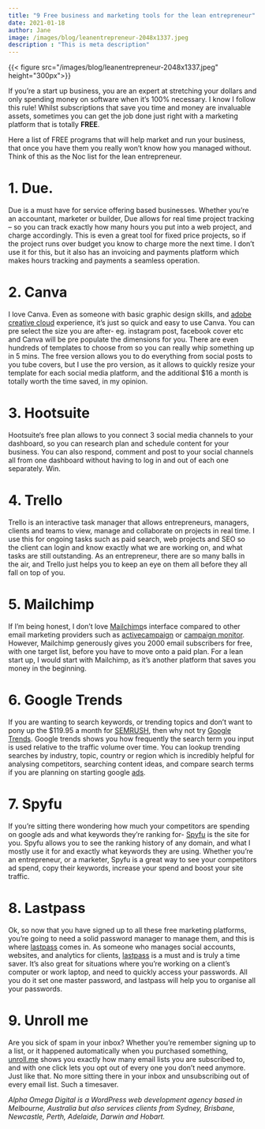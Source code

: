 ```yaml
---
title: "9 Free business and marketing tools for the lean entrepreneur"
date: 2021-01-18
author: Jane
image: /images/blog/leanentrepreneur-2048x1337.jpeg
description : "This is meta description"
---
```


{{< figure src="/images/blog/leanentrepreneur-2048x1337.jpeg" height="300px">}}

If you’re a start up business, you are an expert at stretching your dollars and only spending money on software when it’s 100% necessary. I know I follow this rule! Whilst subscriptions that save you time and money are invaluable assets, sometimes you can get the job done just right with a marketing platform that is totally **FREE**.

Here a list of FREE programs that will help market and run your business, that once you have them you really won’t know how you managed without. Think of this as the Noc list for the lean entrepreneur.

# 1. Due.
Due is a must have for service offering based businesses. Whether you’re an accountant, marketer or builder, Due allows for real time project tracking – so you can track exactly how many hours you put into a web project, and charge accordingly. This is even a great tool for fixed price projects, so if the project runs over budget you know to charge more the next time. I don’t use it for this, but it also has an invoicing and payments platform which makes hours tracking and payments a seamless operation.

# 2. Canva
I love Canva. Even as someone with basic graphic design skills, and [adobe creative cloud](https://adobe.com/) experience, it’s just so quick and easy to use Canva. You can pre select the size you are after- eg. instagram post, facebook cover etc and Canva will be pre populate the dimensions for you. There are even hundreds of templates to choose from so you can really whip something up in 5 mins. The free version allows you to do everything from social posts to you tube covers, but I use the pro version, as it allows to quickly resize your template for each social media platform, and the additional $16 a month is totally worth the time saved, in my opinion.

# 3. Hootsuite
Hootsuite‘s free plan allows to you connect 3 social media channels to your dashboard, so you can research plan and schedule content for your business. You can also respond, comment and post to your social channels all from one dashboard without having to log in and out of each one separately. Win.

# 4. Trello
Trello is an interactive task manager that allows entrepreneurs, managers, clients and teams to view, manage and collaborate on projects in real time. I use this for ongoing tasks such as paid search, web projects and SEO so the client can login and know exactly what we are working on, and what tasks are still outstanding. As an entrepreneur, there are so many balls in the air, and Trello just helps you to keep an eye on them all before they all fall on top of you.

# 5. Mailchimp
If I’m being honest, I don’t love [Mailchimp](https://mailchimp.com/)s interface compared to other email marketing providers such as [activecampaign](https://activecampaign.com/) or [campaign monitor](https://campaignmonitor.com/). However, Mailchimp generously gives you 2000 email subscribers for free, with one target list, before you have to move onto a paid plan. For a lean start up, I would start with Mailchimp, as it’s another platform that saves you money in the beginning.

# 6. Google Trends
If you are wanting to search keywords, or trending topics and don’t want to pony up the $119.95 a month for [SEMRUSH](https://semrush.com/), then why not try [Google Trends](https://trends.google.com/). Google trends shows you how frequently the search term you input is used relative to the traffic volume over time. You can lookup trending searches by industry, topic, country or region which is incredibly helpful for analysing competitors, searching content ideas, and compare search terms if you are planning on starting google [ads](https://ads.google.com/).

# 7. Spyfu
If you’re sitting there wondering how much your competitors are spending on google ads and what keywords they’re ranking for- [Spyfu](https://spyfu.com/) is the site for you. Spyfu allows you to see the ranking history of any domain, and what I mostly use it for and exactly what keywords they are using. Whether you’re an entrepreneur, or a marketer, Spyfu is a great way to see your competitors ad spend, copy their keywords, increase your spend and boost your site traffic.

# 8. Lastpass
Ok, so now that you have signed up to all these free marketing platforms, you’re going to need a solid password manager to manage them, and this is where [lastpass](https://lastpass.com/) comes in. As someone who manages social accounts, websites, and analytics for clients, [lastpass](https://lastpass.com/) is a must and is truly a time saver. It’s also great for situations where you’re working on a client’s computer or work laptop, and need to quickly access your passwords. All you do it set one master password, and lastpass will help you to organise all your passwords.

# 9. Unroll me
Are you sick of spam in your inbox? Whether you’re remember signing up to a list, or it happened automatically when you purchased something, [unroll.me](https://unroll.me/) shows you exactly how many email lists you are subscribed to, and with one click lets you opt out of every one you don’t need anymore. Just like that. No more sitting there in your inbox and unsubscribing out of every email list. Such a timesaver.

_Alpha Omega Digital is a WordPress web development agency based in Melbourne, Australia but also services clients from Sydney, Brisbane, Newcastle, Perth, Adelaide, Darwin and Hobart._